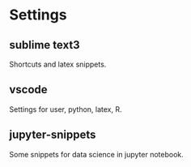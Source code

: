 # Settings

## sublime text3

Shortcuts and latex snippets.

## vscode

Settings for user, python, latex, R.

## jupyter-snippets

Some snippets for data science in jupyter notebook.